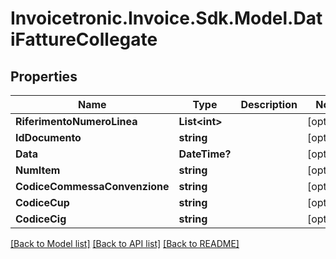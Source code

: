 # Invoicetronic.Invoice.Sdk.Model.DatiFattureCollegate

## Properties

Name | Type | Description | Notes
------------ | ------------- | ------------- | -------------
**RiferimentoNumeroLinea** | **List&lt;int&gt;** |  | [optional] 
**IdDocumento** | **string** |  | [optional] 
**Data** | **DateTime?** |  | [optional] 
**NumItem** | **string** |  | [optional] 
**CodiceCommessaConvenzione** | **string** |  | [optional] 
**CodiceCup** | **string** |  | [optional] 
**CodiceCig** | **string** |  | [optional] 

[[Back to Model list]](../README.md#documentation-for-models) [[Back to API list]](../README.md#documentation-for-api-endpoints) [[Back to README]](../README.md)

